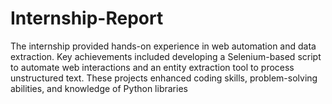 # Internship-Report
The internship provided hands-on experience in web automation and data extraction. Key achievements included developing a Selenium-based script to automate web interactions and an entity extraction tool to process unstructured text. These projects enhanced coding skills, problem-solving abilities, and knowledge of Python libraries 
